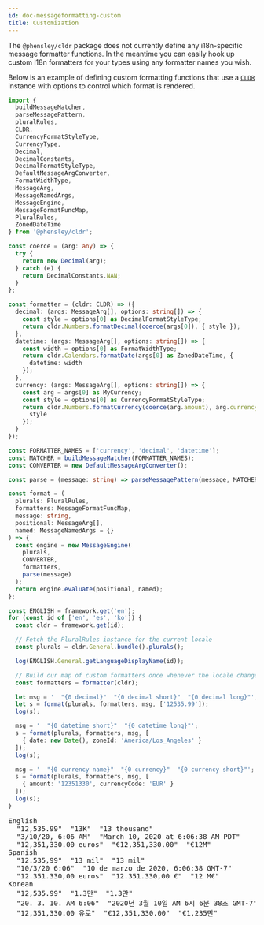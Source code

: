 ```yaml
---
id: doc-messageformatting-custom
title: Customization
---
```


The `@phensley/cldr` package does not currently define any i18n-specific message formatter functions. In the meantime you can easily hook up custom i18n formatters for your types using any formatter names you wish.

Below is an example of defining custom formatting functions that use a [`CLDR`](api-cldr.html) instance with options to control which format is rendered.

```typescript
import {
  buildMessageMatcher,
  parseMessagePattern,
  pluralRules,
  CLDR,
  CurrencyFormatStyleType,
  CurrencyType,
  Decimal,
  DecimalConstants,
  DecimalFormatStyleType,
  DefaultMessageArgConverter,
  FormatWidthType,
  MessageArg,
  MessageNamedArgs,
  MessageEngine,
  MessageFormatFuncMap,
  PluralRules,
  ZonedDateTime
} from '@phensley/cldr';

const coerce = (arg: any) => {
  try {
    return new Decimal(arg);
  } catch (e) {
    return DecimalConstants.NAN;
  }
};

const formatter = (cldr: CLDR) => ({
  decimal: (args: MessageArg[], options: string[]) => {
    const style = options[0] as DecimalFormatStyleType;
    return cldr.Numbers.formatDecimal(coerce(args[0]), { style });
  },
  datetime: (args: MessageArg[], options: string[]) => {
    const width = options[0] as FormatWidthType;
    return cldr.Calendars.formatDate(args[0] as ZonedDateTime, {
      datetime: width
    });
  },
  currency: (args: MessageArg[], options: string[]) => {
    const arg = args[0] as MyCurrency;
    const style = options[0] as CurrencyFormatStyleType;
    return cldr.Numbers.formatCurrency(coerce(arg.amount), arg.currencyCode, {
      style
    });
  }
});

const FORMATTER_NAMES = ['currency', 'decimal', 'datetime'];
const MATCHER = buildMessageMatcher(FORMATTER_NAMES);
const CONVERTER = new DefaultMessageArgConverter();

const parse = (message: string) => parseMessagePattern(message, MATCHER);

const format = (
  plurals: PluralRules,
  formatters: MessageFormatFuncMap,
  message: string,
  positional: MessageArg[],
  named: MessageNamedArgs = {}
) => {
  const engine = new MessageEngine(
    plurals,
    CONVERTER,
    formatters,
    parse(message)
  );
  return engine.evaluate(positional, named);
};

const ENGLISH = framework.get('en');
for (const id of ['en', 'es', 'ko']) {
  const cldr = framework.get(id);

  // Fetch the PluralRules instance for the current locale
  const plurals = cldr.General.bundle().plurals();

  log(ENGLISH.General.getLanguageDisplayName(id));

  // Build our map of custom formatters once whenever the locale changes
  const formatters = formatter(cldr);

  let msg = '  "{0 decimal}"  "{0 decimal short}"  "{0 decimal long}"';
  let s = format(plurals, formatters, msg, ['12535.99']);
  log(s);

  msg = '  "{0 datetime short}"  "{0 datetime long}"';
  s = format(plurals, formatters, msg, [
    { date: new Date(), zoneId: 'America/Los_Angeles' }
  ]);
  log(s);

  msg = '  "{0 currency name}"  "{0 currency}"  "{0 currency short}"';
  s = format(plurals, formatters, msg, [
    { amount: '12351330', currencyCode: 'EUR' }
  ]);
  log(s);
}
```
<pre class="output">
English
  "12,535.99"  "13K"  "13 thousand"
  "3/10/20, 6:06 AM"  "March 10, 2020 at 6:06:38 AM PDT"
  "12,351,330.00 euros"  "€12,351,330.00"  "€12M"
Spanish
  "12.535,99"  "13 mil"  "13 mil"
  "10/3/20 6:06"  "10 de marzo de 2020, 6:06:38 GMT-7"
  "12.351.330,00 euros"  "12.351.330,00 €"  "12 M€"
Korean
  "12,535.99"  "1.3만"  "1.3만"
  "20. 3. 10. AM 6:06"  "2020년 3월 10일 AM 6시 6분 38초 GMT-7"
  "12,351,330.00 유로"  "€12,351,330.00"  "€1,235만"
</pre>

